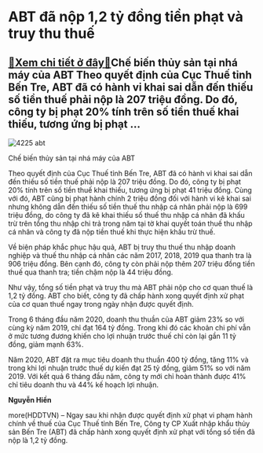 ABT đã nộp 1,2 tỷ đồng tiền phạt và truy thu thuế
=================================================

[:gift:Xem chi tiết ở đây:gift:](https://hddtvn.com/abt-da-nop-12-ty-dong-tien-phat-va-truy-thu-thue/)Chế biến thủy sản tại nhá máy của ABT Theo quyết định của Cục Thuế tỉnh Bến Tre, ABT đã có hành vi khai sai dẫn đến thiếu số tiền thuế phải nộp là 207 triệu đồng. Do đó, công ty bị phạt 20% tính trên số tiền thuế khai thiếu, tương ứng bị phạt …
----------------------------------------------------------------------------------------------------------------------------------------------------------------------------------------------------------------------------------------------------





![4225 abt](https://hddtvn.com/wp-content/uploads/2021/01/4225_abt.jpg "Chế biến thủy sản tại nhá máy của ABT")


Chế biến thủy sản tại nhá máy của ABT



Theo quyết định của Cục Thuế tỉnh Bến Tre, ABT đã có hành vi khai sai dẫn đến thiếu số tiền thuế phải nộp là 207 triệu đồng. Do đó, công ty bị phạt 20% tính trên số tiền thuế khai thiếu, tương ứng bị phạt 41 triệu đồng. Cùng với đó, ABT cũng bị phạt hành chính 2 triệu đồng đối với hành vi kê khai sai nhưng không dẫn đến thiếu số tiền thuế thu nhập cá nhân phải nộp là 699 triệu đồng, do công ty đã kê khai thiếu số thuế thu nhập cá nhân đã khấu trừ trên tổng thu nhập chi trả trong năm tại tờ khai quyết toán thuế thu nhập cá nhân và công ty đã nộp tiền thuế khi thực hiện khấu trừ thuế.


Về biện pháp khắc phục hậu quả, ABT bị truy thu thuế thu nhập doanh nghiệp và thuế thu nhập cá nhân các năm 2017, 2018, 2019 qua thanh tra là 906 triệu đồng. Bên cạnh đó, công ty còn phải nộp thêm 207 triệu đồng tiền thuế qua thanh tra; tiền chậm nộp là 44 triệu đồng.


Như vậy, tổng số tiền phạt và truy thu mà ABT phải nộp cho cơ quan thuế là 1,2 tỷ đồng. ABT cho biết, công ty đã chấp hành xong quyết định xử phạt của cơ quan thuế ngay trong ngày nhận được quyết định.


Trong 6 tháng đầu năm 2020, doanh thu thuần của ABT giảm 23% so với cùng kỳ năm 2019, chỉ đạt 164 tỷ đồng. Trong khi đó các khoản chi phí vẫn ở mức tương đương khiến cho lợi nhuận trước thuế chỉ còn lại gần 11 tỷ đồng, giảm mạnh 63%.


Năm 2020, ABT đặt ra mục tiêu doanh thu thuần 400 tỷ đồng, tăng 11% và trong khi lợi nhuận trước thuế dự kiến đạt 25 tỷ đồng, giảm 51% so với năm 2019. Với kết quả 6 tháng đầu năm, công ty mới chỉ hoàn thành được 41% chỉ tiêu doanh thu và 44% kế hoạch lợi nhuận.




**Nguyễn Hiền**



more(HDDTVN) – Ngay sau khi nhận được quyết định xử phạt vi phạm hành chính về thuế của Cục Thuế tỉnh Bến Tre, Công ty CP Xuất nhập khẩu thủy sản Bến Tre (ABT) đã chấp hành xong quyết định xử phạt với tổng số tiền đã nộp là 1,2 tỷ đồng.

